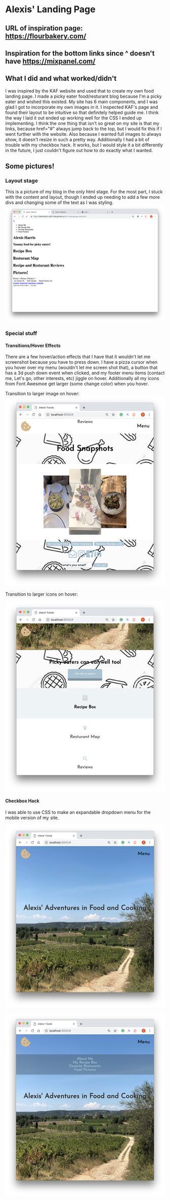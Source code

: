 # Alexis' Landing Page
## URL of inspiration page: https://flourbakery.com/
## Inspiration for the bottom links since ^ doesn't have https://mixpanel.com/

## What I did and what worked/didn't

I was inspired by the KAF website and used that to create my own food landing page. I made a picky eater food/resturant blog because I'm a picky eater and wished this existed. My site has 6 main components, and I was glad I got to incorporate my own images in it. I inspected KAF's page and found their layout to be intuitive so that definitely helped guide me. I think the way I laid it out ended up working well for the CSS I ended up implementing. I think the one thing that isn't so great on my site is that my links, because href="#" always jump back to the top, but I would fix this if I went further with the website. Also because I wanted full images to always show, it doesn't resize in such a pretty way. Additionally I had a bit of trouble with my checkbox hack. It works, but I would style it a bit differently in the future, I just couldn't figure out how to do exactly what I wanted.

## Some pictures!

### Layout stage

This is a picture of my blog in the only html stage. For the most part, I stuck with the content and layout, though I ended up needing to add a few more divs and changing some of the text as I was styling. 
![layout](images/HTMLLayout.jpg)

### Special stuff

#### Transitions/Hover Effects

There are a few hover/action effects that I have that it wouldn't let me screenshot because you have to press down. I have a pizza cursor when you hover over my menu (wouldn't let me screen shot that), a button that has a 3d push down event when clicked, and my footer menu items (contact me, Let's go, other interests, etc) jiggle on hover. Additionally all my icons from Font Awesmoe get larger (some change color) when you hover.

Transition to larger image on hover:
![image hover](images/imageHover.png)

Transition to larger icons on hover:

![icon hover](images/iconHover.png)

#### Checkbox Hack

I was able to use CSS to make an expandable dropdown menu for the mobile version of my site.   

![checkbox1](images/checkbox1.png)

![checkbox1](images/checkbox2.png)